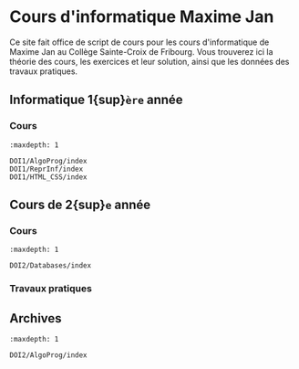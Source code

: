 <!-- Copyright 2024 Maxime Jan <maxime.jan@edufr.ch> -->
<!-- SPDX-License-Identifier: CC-BY-NC-SA-4.0 -->

<!-- Copyright 2024 Caroline Blank <caro@c-space.org> -->
<!-- SPDX-License-Identifier: CC-BY-NC-SA-4.0 -->

# Cours d'informatique Maxime Jan

Ce site fait office de script de cours pour les cours d'informatique de Maxime Jan au Collège Sainte-Croix de Fribourg. Vous trouverez ici la théorie des cours, les exercices et leur solution, ainsi que les données des travaux pratiques.

## Informatique 1{sup}`ère` année

### Cours
```{toctree}
:maxdepth: 1

DOI1/AlgoProg/index
DOI1/ReprInf/index
DOI1/HTML_CSS/index
```

## Cours de 2{sup}`e` année
### Cours
```{toctree}
:maxdepth: 1

DOI2/Databases/index
```
### Travaux pratiques

## Archives
```{toctree}
:maxdepth: 1

DOI2/AlgoProg/index
```